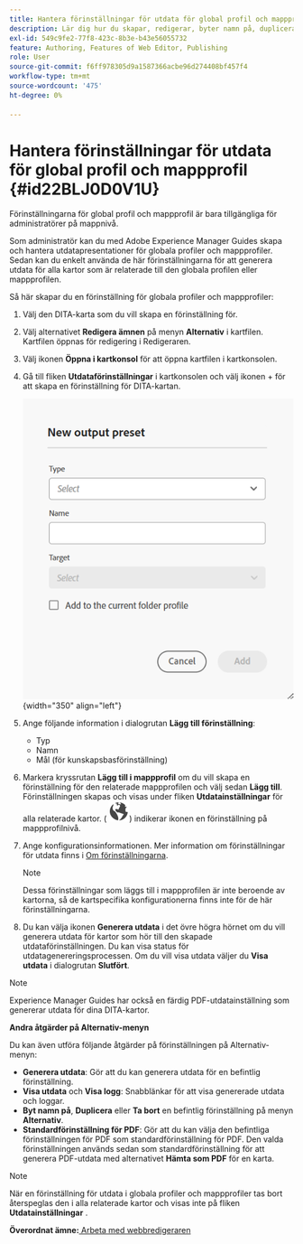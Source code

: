 ```yaml
---
title: Hantera förinställningar för utdata för global profil och mappprofil
description: Lär dig hur du skapar, redigerar, byter namn på, duplicerar och tar bort förinställningar för utdata i global profil och mappprofil som administrativa användare i AEM Guides.
exl-id: 549c9fe2-77f8-423c-8b3e-b43e56055732
feature: Authoring, Features of Web Editor, Publishing
role: User
source-git-commit: f6ff978305d9a1587366acbe96d274408bf457f4
workflow-type: tm+mt
source-wordcount: '475'
ht-degree: 0%

---
```


# Hantera förinställningar för utdata för global profil och mappprofil {#id22BLJ0D0V1U}

Förinställningarna för global profil och mappprofil är bara tillgängliga för administratörer på mappnivå.

Som administratör kan du med Adobe Experience Manager Guides skapa och hantera utdatapresentationer för globala profiler och mappprofiler. Sedan kan du enkelt använda de här förinställningarna för att generera utdata för alla kartor som är relaterade till den globala profilen eller mappprofilen.

Så här skapar du en förinställning för globala profiler och mappprofiler:

1. Välj den DITA-karta som du vill skapa en förinställning för.
1. Välj alternativet **Redigera ämnen** på menyn **Alternativ** i kartfilen. Kartfilen öppnas för redigering i Redigeraren.
1. Välj ikonen **Öppna i kartkonsol** för att öppna kartfilen i kartkonsolen.
1. Gå till fliken **Utdataförinställningar** i kartkonsolen och välj ikonen + för att skapa en förinställning för DITA-kartan.

   ![](images/add-global-output-preset.png){width="350" align="left"}

1. Ange följande information i dialogrutan **Lägg till förinställning**:
   - Typ
   - Namn
   - Mål \(för kunskapsbasförinställning\)
1. Markera kryssrutan **Lägg till i mappprofil** om du vill skapa en förinställning för den relaterade mappprofilen och välj sedan **Lägg till**. Förinställningen skapas och visas under fliken **Utdatainställningar** för alla relaterade kartor. \( ![](images/global-preset-icon.svg)\) indikerar ikonen en förinställning på mappprofilnivå.
1. Ange konfigurationsinformationen. Mer information om förinställningar för utdata finns i [Om förinställningarna](./generate-output-understand-presets.md).

   >[!NOTE]
   >
   > Dessa förinställningar som läggs till i mappprofilen är inte beroende av kartorna, så de kartspecifika konfigurationerna finns inte för de här förinställningarna.

1. Du kan välja ikonen **Generera utdata** i det övre högra hörnet om du vill generera utdata för kartor som hör till den skapade utdataförinställningen. Du kan visa status för utdatagenereringsprocessen. Om du vill visa utdata väljer du **Visa utdata** i dialogrutan **Slutfört**.

>[!NOTE]
>
> Experience Manager Guides har också en färdig PDF-utdatainställning som genererar utdata för dina DITA-kartor.

**Andra åtgärder på Alternativ-menyn**

Du kan även utföra följande åtgärder på förinställningen på Alternativ-menyn:

- **Generera utdata**: Gör att du kan generera utdata för en befintlig förinställning.
- **Visa utdata** och **Visa logg**: Snabblänkar för att visa genererade utdata och loggar.
- **Byt namn på**, **Duplicera** eller **Ta bort** en befintlig förinställning på menyn **Alternativ**.
- **Standardförinställning för PDF**: Gör att du kan välja den befintliga förinställningen för PDF som standardförinställning för PDF. Den valda förinställningen används sedan som standardförinställning för att generera PDF-utdata med alternativet **Hämta som PDF** för en karta.

>[!NOTE]
>
> När en förinställning för utdata i globala profiler och mappprofiler tas bort återspeglas den i alla relaterade kartor och visas inte på fliken **Utdatainställningar** .

**Överordnat ämne:**&#x200B;[&#x200B; Arbeta med webbredigeraren](web-editor.md)
